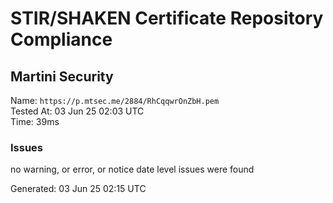# STIR/SHAKEN Certificate Repository Compliance

## Martini Security

Name: `https://p.mtsec.me/2884/RhCqqwrOnZbH.pem`\
Tested At: 03 Jun 25 02:03 UTC\
Time: 39ms

### Issues

no warning, or error, or notice date level issues were found

Generated: 03 Jun 25 02:15 UTC